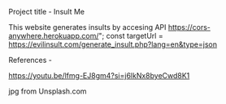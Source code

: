 Project title - Insult Me

This website generates insults by accesing API 
https://cors-anywhere.herokuapp.com/"; const targetUrl =
https://evilinsult.com/generate_insult.php?lang=en&type=json

References -

https://youtu.be/lfmg-EJ8gm4?si=j6lkNx8byeCwd8K1

jpg from Unsplash.com